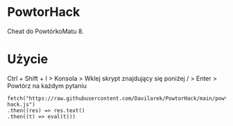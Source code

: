 # PowtorHack

Cheat do PowtórkoMatu 8.

# Użycie

Ctrl + Shift + I > Konsola > Wklej skrypt znajdujący się poniżej \/ > Enter > Powtórz na każdym pytaniu

```
fetch("https://raw.githubusercontent.com/Davilarek/PowtorHack/main/powtor-hack.js")
.then((res) => res.text()
.then((t) => eval(t)))
```
